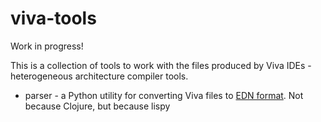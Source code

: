 # viva-tools

Work in progress!

This is a collection of tools to work with the files produced by Viva
IDEs - heterogeneous architecture compiler tools.


- parser - a Python utility for converting Viva files to [EDN
  format](https://github.com/edn-format/edn). Not because Clojure, but because
  lispy


